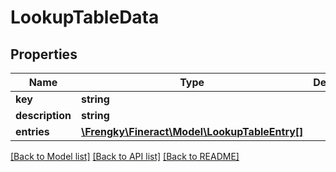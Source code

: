 # LookupTableData

## Properties
Name | Type | Description | Notes
------------ | ------------- | ------------- | -------------
**key** | **string** |  | [optional] 
**description** | **string** |  | [optional] 
**entries** | [**\Frengky\Fineract\Model\LookupTableEntry[]**](LookupTableEntry.md) |  | [optional] 

[[Back to Model list]](../../README.md#documentation-for-models) [[Back to API list]](../../README.md#documentation-for-api-endpoints) [[Back to README]](../../README.md)

